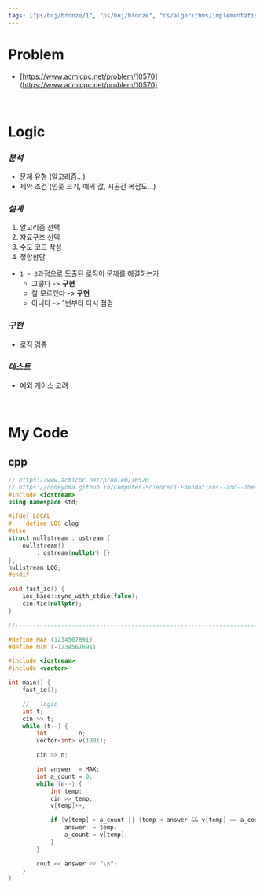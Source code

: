 ```yaml
---
tags: ["ps/boj/bronze/1", "ps/boj/bronze", "cs/algorithms/implementation/ps"]
---
```


# Problem
- [https://www.acmicpc.net/problem/10570](https://www.acmicpc.net/problem/10570)

<br/>

# Logic

### *분석*
- 문제 유형 (알고리즘...)
- 제약 조건 (인풋 크기, 예외 값, 시공간 복잡도...)

### *설계*
1. 알고리즘 선택
2. 자료구조 선택
3. 수도 코드 작성
4. 정합판단
  - `1 ~ 3`과정으로 도출된 로직이 문제를 해결하는가
    - 그렇다 -> **구현**
    - 잘 모르겠다 -> **구현**
    - 아니다 -> 1번부터 다시 점검

### *구현*
- 로직 검증

### *테스트*
- 예외 케이스 고려

<br/>

# My Code
## cpp
```cpp title="boj/10570.cpp"
// https://www.acmicpc.net/problem/10570
// https://codeyoma.github.io/Computer-Science/1-Foundations--and--Theory/Algorithms/ps/boj/10570/10570
#include <iostream>
using namespace std;

#ifdef LOCAL
#    define LOG clog
#else
struct nullstream : ostream {
    nullstream()
        : ostream(nullptr) {}
};
nullstream LOG;
#endif

void fast_io() {
    ios_base::sync_with_stdio(false);
    cin.tie(nullptr);
}

//--------------------------------------------------------------------------------------------------

#define MAX (1234567891)
#define MIN (-1234567891)

#include <iostream>
#include <vector>

int main() {
    fast_io();

    //   logic
    int t;
    cin >> t;
    while (t--) {
        int         n;
        vector<int> v(1001);

        cin >> n;

        int answer  = MAX;
        int a_count = 0;
        while (n--) {
            int temp;
            cin >> temp;
            v[temp]++;

            if (v[temp] > a_count || (temp < answer && v[temp] == a_count)) {
                answer  = temp;
                a_count = v[temp];
            }
        }

        cout << answer << "\n";
    }
}

```
